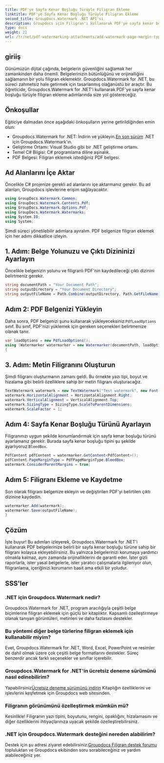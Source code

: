 ```yaml
---
title: PDF'ye Sayfa Kenar Boşluğu Türüyle Filigran Ekleme
linktitle: PDF'ye Sayfa Kenar Boşluğu Türüyle Filigran Ekleme
second_title: GroupDocs.Watermark .NET API'si
description: Groupdocs için Filigran'ı kullanarak PDF'ye sayfa kenar boşluğu türüyle filigran eklemeyi öğrenin. Belgelerinizi zahmetsizce koruyun.
type: docs
weight: 21
url: /tr/net/pdf-watermarking-attachments/add-watermark-page-margin-type-pdf/
---
```

## giriiş
Günümüzün dijital çağında, belgelerin güvenliğini sağlamak her zamankinden daha önemli. Belgelerinizin bütünlüğünü ve orijinalliğini sağlamanın bir yolu filigran eklemektir. Groupdocs.Watermark for .NET, bu süreci zahmetsiz hale getirmek için tasarlanmış olağanüstü bir araçtır. Bu öğreticide, Groupdocs.Watermark for .NET'i kullanarak PDF'ye sayfa kenar boşluğu türüyle filigran ekleme adımlarında size yol göstereceğiz.
## Önkoşullar
Eğiticiye dalmadan önce aşağıdaki önkoşulların yerine getirildiğinden emin olun:
-  Groupdocs.Watermark for .NET: İndirin ve yükleyin.[En son sürüm](https://releases.groupdocs.com/Watermark/net/) .NET için Groupdocs.Watermark'ın.
- Geliştirme Ortamı: Visual Studio gibi bir .NET geliştirme ortamı.
- Temel C# Bilgisi: C# programlama diline aşinalık.
- PDF Belgesi: Filigran eklemek istediğiniz PDF belgesi.
## Ad Alanlarını İçe Aktar
Öncelikle C# projenize gerekli ad alanlarını içe aktarmanız gerekir. Bu ad alanları, Groupdocs işlevlerine erişim sağlayacaktır.
```csharp
using GroupDocs.Watermark.Common;
using GroupDocs.Watermark.Contents.Pdf;
using GroupDocs.Watermark.Options.Pdf;
using GroupDocs.Watermark.Watermarks;
using System.IO;
using System;
```
Şimdi süreci yönetilebilir adımlara ayıralım. PDF belgenize filigran eklemek için her adımı dikkatlice izleyin.
## 1. Adım: Belge Yolunuzu ve Çıktı Dizininizi Ayarlayın
Öncelikle belgenizin yolunu ve filigranlı PDF'nin kaydedileceği çıktı dizinini belirtmeniz gerekir.
```csharp
string documentPath = "Your Document Path";
string outputDirectory = "Your Document Directory";
string outputFileName = Path.Combine(outputDirectory, Path.GetFileName(documentPath));
```
## Adım 2: PDF Belgenizi Yükleyin
 Daha sonra, PDF belgenizi şunu kullanarak yükleyeceksiniz:`PdfLoadOptions` sınıf. Bu sınıf, PDF'nizi yüklemek için gereken seçenekleri belirtmenize olanak tanır.
```csharp
var loadOptions = new PdfLoadOptions();
using (Watermarker watermarker = new Watermarker(documentPath, loadOptions))
{
```
## 3. Adım: Metin Filigranını Oluşturun
Şimdi filigranı oluşturmanın zamanı geldi. Bu örnekte yazı tipi, boyut ve hizalama gibi belirli özelliklere sahip bir metin filigranı oluşturacağız.
```csharp
TextWatermark watermark = new TextWatermark("Test watermark", new Font("Arial", 42));
watermark.HorizontalAlignment = HorizontalAlignment.Right;
watermark.VerticalAlignment = VerticalAlignment.Top;
watermark.SizingType = SizingType.ScaleToParentDimensions;
watermark.ScaleFactor = 1;
```
## Adım 4: Sayfa Kenar Boşluğu Türünü Ayarlayın
 Filigranınızı uygun şekilde konumlandırmak için sayfa kenar boşluğu türünü ayarlamanız gerekir. Burada sayfa kenar boşluğu tipini şu şekilde ayarlıyoruz:`BleedBox`.
```csharp
PdfContent pdfContent = watermarker.GetContent<PdfContent>();
pdfContent.PageMarginType = PdfPageMarginType.BleedBox;
watermark.ConsiderParentMargins = true;
```
## Adım 5: Filigranı Ekleme ve Kaydetme
Son olarak filigranı belgenize ekleyin ve değiştirilen PDF'yi belirtilen çıktı dizinine kaydedin.
```csharp
watermarker.Add(watermark);
watermarker.Save(outputFileName);
}
```
## Çözüm
İşte buyur! Bu adımları izleyerek, Groupdocs.Watermark for .NET'i kullanarak PDF belgelerinize belirli bir sayfa kenar boşluğu türüne sahip bir filigranı kolayca ekleyebilirsiniz. Bu yalnızca belgelerinizi korumaya yardımcı olmakla kalmaz, aynı zamanda orijinalliklerini de garanti eder. İster gizli raporlarla, ister yasal belgelerle, ister yaratıcı çalışmalarla ilgileniyor olun, filigranlama, içeriğinizi korumanın basit ama etkili bir yoludur.
## SSS'ler
### .NET için Groupdocs.Watermark nedir?
Groupdocs.Watermark for .NET, program aracılığıyla çeşitli belge biçimlerine filigran eklemek için güçlü bir kitaplıktır. Kapsamlı özelleştirmeye olanak tanıyan görüntüleri, metinleri ve daha fazlasını destekler.
### Bu yöntemi diğer belge türlerine filigran eklemek için kullanabilir miyim?
Evet, Groupdocs.Watermark for .NET, Word, Excel, PowerPoint ve resimler de dahil olmak üzere çok çeşitli belge formatlarını destekler. Süreç benzerdir ancak farklı seçenekler ve sınıflar içerebilir.
### Groupdocs.Watermark for .NET'in ücretsiz deneme sürümünü nasıl edinebilirim?
 Yapabilirsiniz[Ücretsiz deneme sürümünü indirin](https://releases.groupdocs.com/) Kitaplığın özelliklerini ve işlevlerini keşfetmek için Groupdocs web sitesinden.
### Filigranın görünümünü özelleştirmek mümkün mü?
Kesinlikle! Filigranın yazı tipini, boyutunu, rengini, opaklığını, hizalamasını ve diğer özelliklerini ihtiyaçlarınıza uyacak şekilde özelleştirebilirsiniz.
### .NET için Groupdocs.Watermark desteğini nereden alabilirim?
 Destek için şu adresi ziyaret edebilirsiniz:[Groupdocs Filigran destek forumu](https://forum.groupdocs.com/c/watermark/19) topluluktan ve Groupdocs ekibinden soru sorabileceğiniz ve yardım alabileceğiniz yer.